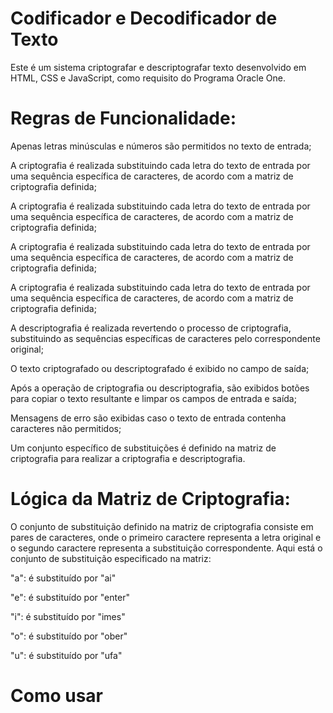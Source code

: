 <h1>Codificador e Decodificador de Texto</h1>
Este é um sistema criptografar e descriptografar texto desenvolvido em HTML, CSS e JavaScript, como requisito do Programa Oracle One.

<h1>Regras de Funcionalidade:</h1>
<p>Apenas letras minúsculas e números são permitidos no texto de entrada;</p>
<p>A criptografia é realizada substituindo cada letra do texto de entrada por uma sequência específica de caracteres, de acordo com a matriz de criptografia definida;</p>
<p>A criptografia é realizada substituindo cada letra do texto de entrada por uma sequência específica de caracteres, de acordo com a matriz de criptografia definida;</p>
<p>A criptografia é realizada substituindo cada letra do texto de entrada por uma sequência específica de caracteres, de acordo com a matriz de criptografia definida;</p>
<p>A criptografia é realizada substituindo cada letra do texto de entrada por uma sequência específica de caracteres, de acordo com a matriz de criptografia definida;</p>
<p>A descriptografia é realizada revertendo o processo de criptografia, substituindo as sequências específicas de caracteres pelo correspondente original;</p>
<p>O texto criptografado ou descriptografado é exibido no campo de saída;</p>
<p>Após a operação de criptografia ou descriptografia, são exibidos botões para copiar o texto resultante e limpar os campos de entrada e saída;</p>
<p>Mensagens de erro são exibidas caso o texto de entrada contenha caracteres não permitidos;</p>
<p>Um conjunto específico de substituições é definido na matriz de criptografia para realizar a criptografia e descriptografia.</p>

<h1>Lógica da Matriz de Criptografia:</h1>
<p>O conjunto de substituição definido na matriz de criptografia consiste em pares de caracteres, onde o primeiro caractere representa a letra original e o segundo caractere representa a substituição correspondente. 
Aqui está o conjunto de substituição especificado na matriz:</p>

"a": é substituído por "ai"

"e": é substituído por "enter"

"i": é substituído por "imes"

"o": é substituído por "ober"

"u": é substituído por "ufa"

<h1>Como usar</h1>

